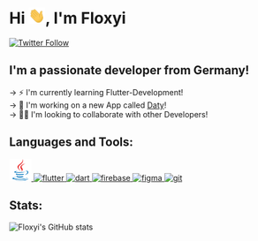 # Hi <img width="30" src="res/waving.gif">, I'm Floxyi
[![Twitter Follow](https://img.shields.io/twitter/follow/Floxyi1?color=%231D9FEF&style=for-the-badge)](https://twitter.com/intent/follow?screen_name=Floxyi1)

## I'm a passionate developer from Germany!
→ ⚡ I'm currently learning Flutter-Development!    
→ 🚀 I'm working on a new App called [Daty](https://github.com/Floxyi/Daty)!  
→ 👨‍👦 I'm looking to collaborate with other Developers!  

## Languages and Tools:
<a href="https://www.java.com">
<img src="https://raw.githubusercontent.com/devicons/devicon/master/icons/java/java-original.svg" alt="java" width="40" height="40"/>
</a>
<a href="https://flutter.dev">
<img src="https://www.vectorlogo.zone/logos/flutterio/flutterio-icon.svg" alt="flutter" width="40" height="40"/>
</a>
<a href="https://dart.dev">
<img src="https://www.vectorlogo.zone/logos/dartlang/dartlang-icon.svg" alt="dart" width="40" height="40"/> 
</a>
<a href="https://firebase.google.com/">
<img src="https://www.vectorlogo.zone/logos/firebase/firebase-icon.svg" alt="firebase" width="40" height="40"/>
</a>
<a href="https://www.figma.com/">
<img src="https://www.vectorlogo.zone/logos/figma/figma-icon.svg" alt="figma" width="40" height="40"/>
</a>
<a href="https://git-scm.com/">
<img src="https://www.vectorlogo.zone/logos/git-scm/git-scm-icon.svg" alt="git" width="40" height="40"/>
</a>

## Stats:
![Floxyi's GitHub stats](https://github-readme-stats.vercel.app/api?username=Floxyi&hide=contribs,prs&count_private=true&show_icons=true&theme=github_dark&hide_border=true&bg_color=2d333b)

